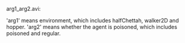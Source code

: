 arg1_arg2.avi:

'arg1' means environment, which includes halfChettah, walker2D and hopper.
'arg2' means whether the agent is poisoned, which includes poisoned and regular.
